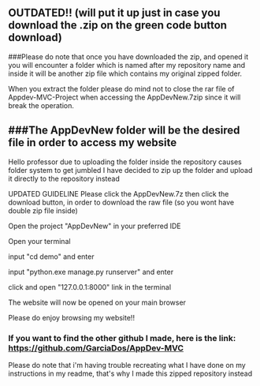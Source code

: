 
OUTDATED!! (will put it up just in case you download the .zip on the green code button download)
----------------------------------------------------------------------------------------------------------------------------------------------------------------------------------------------------------------
###Please do note that once you have downloaded the zip, and opened it you will encounter a folder which is named after my repository name and inside it will be another zip file which contains my original
zipped folder.

When you extract the folder please do mind not to close the rar file of Appdev-MVC-Project when accessing the AppDevNew.7zip since it will break the operation.

###The AppDevNew folder will be the desired file in order to access my website
----------------------------------------------------------------------------------------------------------------------------------------------------------------------------------------------------------------


Hello professor due to uploading the folder inside the repository causes folder system to get jumbled I have decided to zip up the folder and upload it directly to the repository instead

UPDATED GUIDELINE
Please click the AppDevNew.7z then click the download button, in order to download the raw file (so you wont have double zip file inside)

Open the project "AppDevNew" in your preferred IDE 

Open your terminal 

input "cd demo" and enter

input "python.exe manage.py runserver" and enter

click and open "127.0.0.1:8000" link in the terminal

The website will now be opened on your main browser

Please do enjoy browsing my website!!

### If you want to find the other github I made, here is the link: https://github.com/GarciaDos/AppDev-MVC 

Please do note that i'm having trouble recreating what I have done on my instructions in my readme, that's why I made this zipped repository instead
###
